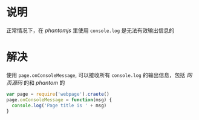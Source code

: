# 说明
正常情况下，在 *phantomjs* 里使用 `console.log` 是无法有效输出信息的

# 解决

使用 `page.onConsoleMessage`, 可以接收所有 `console.log` 的输出信息，包括 *网页源码* 的和 *phantom* 的
``` js
var page = require('webpage').craete()
page.onConsoleMessage = function(msg) {
  console.log('Page title is ' + msg)
}
```